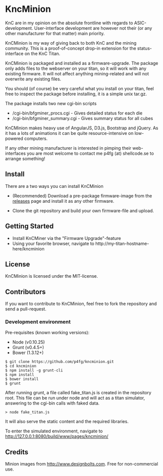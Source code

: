 # KncMinion

KnC are in my opinion on the absolute frontline with regards to ASIC-development. 
User-interface development are however not their (or any other manufacturer for that matter) main priority.

KnCMinion is my way of giving back to both KnC and the mining community. 
This is a proof-of-concept drop-in extension for the status-interface on the KnC Titan.

KnCMinion is packaged and installed as a firmware-upgrade. The package only adds files to the webserver on your titan, so it will work with any existing firmware. It will not affect anything mining-related and will not overwrite any existing files.

You should (of course) be very careful what you install on your titan, feel free to inspect the package before installing, it is a simple unix tar.gz.

The package installs two new cgi-bin scripts
* /cgi-bin/bfgminer_procs.cgi - Gives detailed status for each die
* /cgi-bin/bfgminer_summary.cgi - Gives summary status for all cubes

KnCMinion makes heavy use of AngularJS, D3.js, Bootstrap and jQuery. 
As it has a lots of animations it can be quite resource-intensive on low-powered computers.

If any other mining manufacturer is interested in pimping their web-interfaces you are most welcome to contact me p4fg (at) shellcode.se to arrange something!


## Install
There are a two ways you can install KnCMinion

* (Recommended) Download a pre-package firmware-image from the [releases](https://github.com/p4fg/kncminion/releases) page and install it as any other firmware. 

* Clone the git repository and build your own firmware-file and upload.
 
## Getting Started
* Install KnCMiner via the "Firmware Upgrade"-feature
* Using your favorite browser, navigate to http://my-titan-hostname-here/kncminion

## License
KnCMinion is licensed under the MIT-license.

## Contributors
If you want to contribute to KnCMinion, feel free to fork the repository and send a pull-request.

### Development environment

Pre-requisites (known working versions):
* Node (v0.10.25)
* Grunt (v0.4.5+)
* Bower (1.3.12+)

```
$ git clone https://github.com/p4fg/kncminion.git
$ cd kncminion
$ npm install -g grunt-cli
$ npm install
$ bower install
$ grunt
```

After running grunt, a file called fake_titan.js is created in the repository root. 
This file can be run under node and will act as a titan simulator, answering to the cgi-bin calls with faked data. 

```
> node fake_titan.js
```

It will also serve the static content and the required libraries.

To enter the simulated environment, navigate to http://127.0.0.1:8080/build/www/pages/kncminion/

## Credits
Minion images from http://www.designbolts.com. Free for non-commercial use.